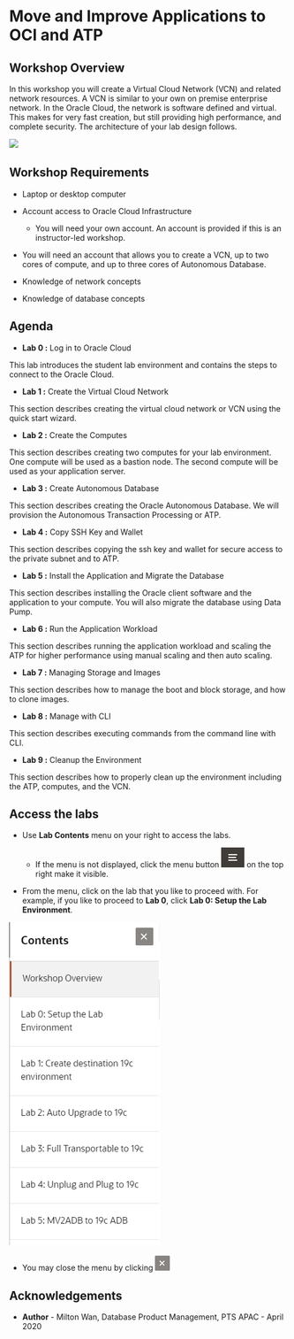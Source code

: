 # Move and Improve Applications to OCI and ATP #

## Workshop Overview ##

In this workshop you will create a Virtual Cloud Network (VCN) and related network resources. A VCN is similar to your own on premise enterprise network.  In the Oracle Cloud, the network is software defined and virtual. This makes for very fast creation, but still providing high performance, and complete security. The architecture of your lab design follows.

![](C:\Users\mwan.ORADEV\Documents\GitHub\Move_Improve\about-the-workshop\images\lab-diagram-overview.png)

## Workshop Requirements

- Laptop or desktop computer
- Account access to Oracle Cloud Infrastructure
  - You will need your own account.  An account is provided if this is an instructor-led workshop.
- You will need an account that allows you to create a VCN, up to two cores of compute, and up to three cores of Autonomous Database.
  
- Knowledge of network concepts
- Knowledge of database concepts

## Agenda

- **Lab 0 :** Log in to Oracle Cloud

This lab introduces the student lab environment and contains the steps to connect to the Oracle Cloud.

- **Lab 1 :** Create the Virtual Cloud Network

This section describes creating the virtual cloud network or VCN using the quick start wizard.

- **Lab 2 :** Create the Computes

This section describes creating two computes for your lab environment.  One compute will be used as a bastion node.  The second compute will be used as your application server.

- **Lab 3 :** Create Autonomous Database

This section describes creating the Oracle Autonomous Database.  We will provision the Autonomous Transaction Processing or ATP.

- **Lab 4 :** Copy SSH Key and Wallet

This section describes copying the ssh key and wallet for secure access to the private subnet and to ATP.

- **Lab 5 :** Install the Application and Migrate the Database

This section describes installing the Oracle client software and the application to your compute.  You will also migrate the database using Data Pump.

- **Lab 6 :** Run the Application Workload

This section describes running the application workload and scaling the ATP for higher performance using manual scaling and then auto scaling.

- **Lab 7 :** Managing Storage and Images

This section describes how to manage the boot and block storage, and how to clone images.

- **Lab 8 :** Manage with CLI

This section describes executing commands from the command line with CLI.

- **Lab 9 :** Cleanup the Environment

This section describes how to properly clean up the environment including the ATP, computes, and the VCN.

## Access the labs ##

- Use **Lab Contents** menu on your right to access the labs.
    - If the menu is not displayed, click the menu button ![](./images/menu-button.png) on the top right  make it visible.

- From the menu, click on the lab that you like to proceed with. For example, if you like to proceed to **Lab 0**, click **Lab 0: Setup the Lab Environment**.

![](./images/menu.png "")

- You may close the menu by clicking ![](./images/menu-close.png "")

## Acknowledgements

- **Author** - Milton Wan, Database Product Management, PTS APAC - April 2020